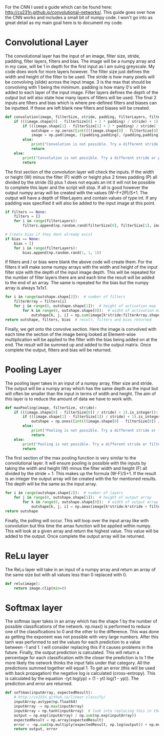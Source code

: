 For the CNN I used a guide which can be found here: http://cs231n.github.io/convolutional-networks/. This guide goes over how the CNN works and includes a small bit of numpy code. I won't go into as great detail as my main goal here is to document my code.

# Convolutional Layer

The convolutional layer has the input of an image, filter size, stride, padding, filter layers, filters and bias. The image will be a numpy array and in my case, will be 1 in depth for the first input as I am suing greyscale. My code does work for more layers however. The filter size just defines the width and height of the filter to be used. The stride is how many pixels will be convolving (slide) across the input image. 3 is the max that should be convolving with 1 being the minimum. padding is how many 0's will be added to each layer of the input image. Filter layers defines the depth of the output but will also state how many layers of filters will be used. The final 2 inputs are filters and bias which is where pre-defined filters and biases can be inputted. If these are left blank new filters and biases will be created.

~~~ Python
def convolution(image, filterSize, stride, padding, filterLayers, filters=None, bias=None):
	if (((image.shape[0] - filterSize[0] + 2 * padding) / stride) + 1).is_integer():  # checks output is an int
		if (((image.shape[1] - filterSize[1] + 2 * padding) / stride) + 1).is_integer():  # checks output is an int
			outshape = np.zeros([int((((image.shape[0] - filterSize[0] + 2 * padding) / stride) + 1)), int((((image.shape[1] - filterSize[1] + 2 * padding) / stride) + 1)), filterLayers], dtype=np.float64)  # creats the activation map (empty)
			image = np.pad(image, ((padding,padding), (padding,padding), (0,0)), mode='constant')  # adds padding of 0's arround image
		else:
			print("Convolution is not possible. Try a different stride or padding")
			return
	else:
		print("Convolution is not possible. Try a different stride or padding")
		return
~~~

The first section of the convolution layer will check the inputs. If the width or height (W) minus the filter (F) width or height plus 2 times padding (P) all divided by the stride (S) plus 1 does not equals an int it will not be possible to complete this layer and the script will stop. If all is good however the output numpy array will be created with the values (W−F+2P)/S+1. The output will have a depth of filterLayers and contain values of type int. If any padding was specified it will also be added to the input image at this point.

~~~ Python
if filters == None:
	filters = []
	for i in range(filterLayers):
		filters.append(np.random.rand(filterSize[0], filterSize[1], image.shape[2]))

# Creats bias if they dont already exist
if bias == None:
	bias = []
	for i in range(filterLayers):
		bias.append(np.random.rand(1, 1, 1))
~~~

If filters and / or bias were blank the above code will create them. For the filters it will make some numpy arrays with the width and height of the input filter size with the depth of the input image depth. This will be repeated for the number of filter layers there are and each time the result will be added to the end of an array. The same is repeated for the bias but the numpy array is always 1x1x1.

~~~ Python
for i in range(outshape.shape[2]):  # number of filters
	filterArray = filters[i]
	for j in range(0, outshape.shape[1]):  # height of activation map
		for k in range(0, outshape.shape[0]):  # width of activation map
			outshape[k, j, i] = np.sum(image[k*stride:filterArray.shape[0] + k*stride, j*stride:filterArray.shape[1] + j*stride, :] * filterArray[:, :, :]) + bias[i]
return outshape, filters, bias  # result, filters and bias returned
~~~

Finally, we get onto the convolve section. Here the image is convolved with each time the section of the image being looked at Element-wise multiplication will be applied to the filter with the bias being added on at the end. The result will be summed up and added to the output matrix. Once complete the output, filters and bias will be returned.

# Pooling Layer

The pooling layer takes in an input of a numpy array, filter size and stride. The output will be a numpy array which has the same depth as the input but will often be smaller than the input in terms of width and height. The aim of this layer is to reduce the amount of data we have to work with.  

~~~ Python
def maxPooling(image, filterSize, stride):
	if (((image.shape[0] - filterSize[0]) / stride) + 1).is_integer():  # checks output is an int
		if (((image.shape[1] - filterSize[1]) / stride) + 1).is_integer():  # checks output is an int
			outshape = np.ones([int(((image.shape[0] - filterSize[0]) / stride + 1)), int(((image.shape[1] - filterSize[1]) / stride + 1)), image.shape[2]], dtype=np.float64)  # creats the output array
		else:
			print("Pooling is not possible. Try a different stride or filter size")
			return
	else:
		print("Pooling is not possible. Try a different stride or filter size")
		return
~~~

The first section of the max pooling function is very similar to the convolutional layer. It will ensure pooling is possible with the inputs by taking the width and height (W) minus the filter width and height (F) all divided by the stride + 1. This makes up the formula (W-F)/S+1. If the result is an integer the output array will be created with the for mentioned results. The depth will be the same as the input array.

~~~ Python
for i in range(outshape.shape[2]):  # number of layers
	for j in range(0, outshape.shape[1]):  # height of output array
		for k in range(0, outshape.shape[0]):  # width of output array
			outshape[k, j, i] = np.amax(image[k*stride:k*stride + filterSize[0], j*stride:j*stride + filterSize[1], :])
return outshape
~~~

Finally, the polling will occur. This will loop over the input array like with convolution but this time the amax function will be applied within numpy. This will look at a given array and return the highest value. This value will be added to the output. Once complete the output array will be returned.

# ReLu layer

The ReLu layer will take in an input of a numpy array and return an array of the same size but with all values less than 0 replaced with 0.  

~~~ Python
def relu(image):
	return image.clip(min=0)
~~~

# Softmax layer

The softmax layer takes in an array which has the shape 1 by the number of possible classifications of the network. np.max() is performed to reduce one of the classifications to 0 and the other to the difference. This was done as getting the exponent was not possible with very large numbers. After this tanh was performed to set the values for each prediction to a value between -1 and 1. I will consider replacing this if it causes problems in the future. Finally, the output prediction is calculated. This will return a percentage for each classification with the closer the prediction is to 1 the more likely the network thinks the input falls under that category. All the predictions summed together will equal 1. To get an error (this will be used with back propagation) the negative log is calculated (cross-entropy). This is calculated by the equation -(yt log(yp) + (1 - yt) log(1 - yp)). The prediction and error are returned.

~~~ Python
def softmax(inputArray, expectedResult):
	# http://cs231n.github.io/linear-classify/
	inputArray.astype(np.float64)
	inputArray -= np.max(inputArray)
	inputArray = np.tanh(inputArray)  # look into replacing this in the future?
	output = np.exp(inputArray) / np.sum(np.exp(inputArray))
	expectedResult = np.array(expectedResult)
	error = -np.sum(np.multiply(expectedResult, np.log(output)) + np.multiply((1-expectedResult), np.log(1-output)))
	return output, error
~~~
